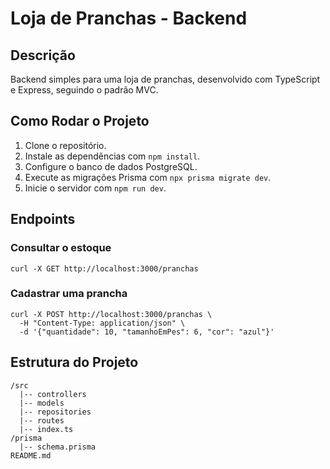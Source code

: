 # Loja de Pranchas - Backend

## Descrição
Backend simples para uma loja de pranchas, desenvolvido com TypeScript e Express, seguindo o padrão MVC.

## Como Rodar o Projeto

1. Clone o repositório.
2. Instale as dependências com `npm install`.
3. Configure o banco de dados PostgreSQL.
4. Execute as migrações Prisma com `npx prisma migrate dev`.
5. Inicie o servidor com `npm run dev`.

## Endpoints

### Consultar o estoque
```
curl -X GET http://localhost:3000/pranchas
```

### Cadastrar uma prancha
```
curl -X POST http://localhost:3000/pranchas \
  -H "Content-Type: application/json" \
  -d '{"quantidade": 10, "tamanhoEmPes": 6, "cor": "azul"}'
```

## Estrutura do Projeto
```
/src
  |-- controllers
  |-- models
  |-- repositories
  |-- routes
  |-- index.ts
/prisma
  |-- schema.prisma
README.md
```